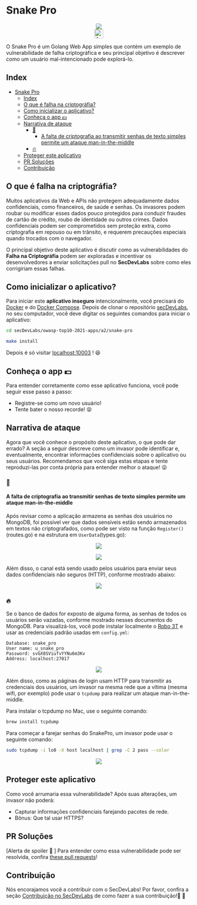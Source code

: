 # Snake Pro

<p align="center">
    <img src="images/banner.png"/></br>
    <a href="README.md"><img height="24" title="Access content in English" src="https://img.shields.io/badge/Access%20content%20in-English-blue"/></a>
</p>

O Snake Pro é um Golang Web App simples que contém um exemplo de vulnerabilidade de falha criptográfica e seu principal objetivo é descrever como um usuário mal-intencionado pode explorá-lo.

## Index

- [Snake Pro](#snake-pro)
  - [Index](#index)
  - [O que é falha na criptográfia?](#o-que-é-falha-na-criptográfia)
  - [Como inicializar o aplicativo?](#como-inicializar-o-aplicativo)
  - [Conheça o app 💵](#conheça-o-app-)
  - [Narrativa de ataque](#narrativa-de-ataque)
    - [👀](#)
      - [A falta de criptografia ao transmitir senhas de texto simples permite um ataque man-in-the-middle](#a-falta-de-criptografia-ao-transmitir-senhas-de-texto-simples-permite-um-ataque-man-in-the-middle)
    - [🔥](#-1)
  - [Proteger este aplicativo](#proteger-este-aplicativo)
  - [PR Soluções](#pr-soluções)
  - [Contribuição](#contribuição)

## O que é falha na criptográfia? 

Muitos aplicativos da Web e APIs não protegem adequadamente dados confidenciais, como financeiros, de saúde e senhas. Os invasores podem roubar ou modificar esses dados pouco protegidos para conduzir fraudes de cartão de crédito, roubo de identidade ou outros crimes. Dados confidenciais podem ser comprometidos sem proteção extra, como criptografia em repouso ou em trânsito, e requerem precauções especiais quando trocados com o navegador.

O principal objetivo deste aplicativo é discutir como as vulnerabilidades do **Falha na Criptográfia** podem ser exploradas e incentivar os desenvolvedores a enviar solicitações pull no **SecDevLabs** sobre como eles corrigiriam essas falhas.

## Como inicializar o aplicativo?

Para iniciar este **aplicativo inseguro** intencionalmente, você precisará do [Docker][Docker Install] e do [Docker Compose][Docker Compose Install]. Depois de clonar o repositório [secDevLabs](https://github.com/globocom/secDevLabs), no seu computador, você deve digitar os seguintes comandos para iniciar o aplicativo:

```sh
cd secDevLabs/owasp-top10-2021-apps/a2/snake-pro
```

```sh
make install
```

Depois é só visitar [localhost:10003][app] ! 😆

## Conheça o app 💵

Para entender corretamente como esse aplicativo funciona, você pode seguir esse passo a passo:

- Registre-se como um novo usuário!
- Tente bater o nosso recorde! 😝

## Narrativa de ataque

Agora que você conhece o propósito deste aplicativo, o que pode dar errado? A seção a seguir descreve como um invasor pode identificar e, eventualmente, encontrar informações confidenciais sobre o aplicativo ou seus usuários. Recomendamos que você siga estas etapas e tente reproduzi-las por conta própria para entender melhor o ataque! 😜

### 👀

#### A falta de criptografia ao transmitir senhas de texto simples permite um ataque man-in-the-middle

Após revisar como a aplicação armazena as senhas dos usuários no MongoDB, foi possível ver que dados sensíveis estão sendo armazenados em textos não criptografados, como pode ser visto na função `Register()`(routes.go) e na estrutura em `UserData`(types.go): 

<p align="center">
    <img src="images/attack1.png"/>
</p>

<p align="center">
    <img src="images/attack2.png"/>
</p>

Além disso, o canal está sendo usado pelos usuários para enviar seus dados confidenciais não seguros (HTTP), conforme mostrado abaixo:

<p align="center">
    <img src="images/attack3.png"/>
</p>

### 🔥

Se o banco de dados for exposto de alguma forma, as senhas de todos os usuários serão vazadas, conforme mostrado nesses documentos do MongoDB. Para visualizá-los, você pode instalar localmente o [Robo 3T](https://robomongo.org/download) e usar as credenciais padrão usadas em `config.yml`:

```
Database: snake_pro
User name: u_snake_pro
Password: svGX8SViufvYYNu6m3Kv
Address: localhost:27017
```

<p align="center">
    <img src="images/attack4.png"/>
</p>

Além disso, como as páginas de login usam HTTP para transmitir as credenciais dos usuários, um invasor na mesma rede que a vítima (mesma wifi, por exemplo) pode usar o `tcpdump` para realizar um ataque man-in-the-middle.

Para instalar o tcpdump no Mac, use o seguinte comando:

```sh
brew install tcpdump
```

Para começar a farejar senhas do SnakePro, um invasor pode usar o seguinte comando:

```sh
sudo tcpdump -i lo0 -X host localhost | grep -C 2 pass --color
```

<p align="center">
    <img src="images/attack5.png"/>
</p>

## Proteger este aplicativo

Como você arrumaria essa vulnerabilidade? Após suas alterações, um invasor não poderá:

- Capturar informações confidenciais farejando pacotes de rede.
- Bônus: Que tal usar HTTPS?

## PR Soluções

[Alerta de spoiler 🚨 ] Para entender como essa vulnerabilidade pode ser resolvida, confira [these pull requests](https://github.com/globocom/secDevLabs/pulls?q=is%3Apr+label%3A%22mitigation+solution+%F0%9F%94%92%22+label%3ASnakePro)!

## Contribuição

Nós encorajamos você a contribuir com o SecDevLabs! Por favor, confira a seção [Contribuição no SecDevLabs](../../../docs/CONTRIBUTING.md) de como fazer a sua contribuição!🎉 🎉

[docker install]: https://docs.docker.com/install/
[docker compose install]: https://docs.docker.com/compose/install/
[app]: http://localhost:10003
[dirb]: https://tools.kali.org/web-applications/dirb
